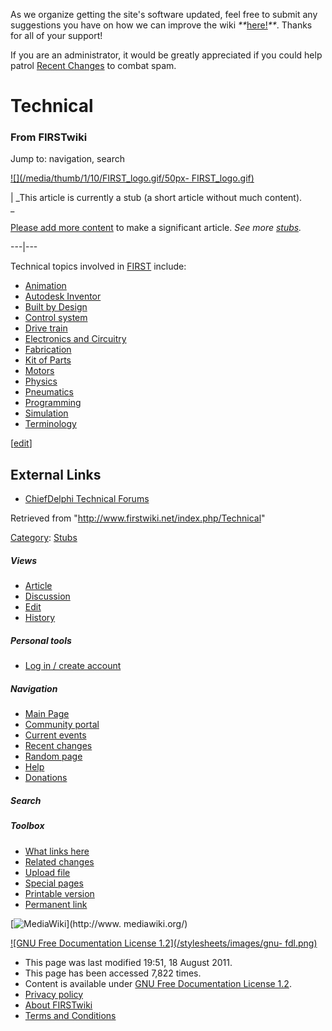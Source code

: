 As we organize getting the site's software updated, feel free to submit any
suggestions you have on how we can improve the wiki
_**_[here!](/index.php/User:Hallry/Suggestions "User:Hallry/Suggestions"
)_**_. Thanks for all of your support!

If you are an administrator, it would be greatly appreciated if you could help
patrol [Recent Changes](/index.php/Special:Recentchanges
"Special:Recentchanges" ) to combat spam.

# Technical

### From FIRSTwiki

Jump to: navigation, search

[![](/media/thumb/1/10/FIRST_logo.gif/50px-
FIRST_logo.gif)](/index.php/Image:FIRST_logo.gif "" )

|  _This article is currently a stub (a short article without much content).  
_

[Please add more
content](http://www.firstwiki.net/index.php?title=Technical&action=edit
"http://www.firstwiki.net/index.php?title=Technical&action=edit" ) to make a
significant article. _See more [stubs](/index.php/Special:Shortpages
"Special:Shortpages" )._  
  
---|---  
  
  
Technical topics involved in [FIRST](/index.php/FIRST "FIRST" ) include:

  * [Animation](/index.php/Animation "Animation" )
  * [Autodesk Inventor](/index.php/Autodesk_Inventor "Autodesk Inventor" )
  * [Built by Design](/index.php/Built_by_Design "Built by Design" )
  * [Control system](/index.php/Control_system "Control system" )
  * [Drive train](/index.php/Drive_train "Drive train" )
  * [Electronics and Circuitry](/index.php/Electronics_and_circuitry "Electronics and circuitry" )
  * [Fabrication](/index.php/Fabrication "Fabrication" )
  * [Kit of Parts](/index.php/Kit_of_parts "Kit of parts" )
  * [Motors](/index.php/Motors "Motors" )
  * [Physics](/index.php/Physics "Physics" )
  * [Pneumatics](/index.php/Pneumatics "Pneumatics" )
  * [Programming](/index.php/Programming "Programming" )
  * [Simulation](/index.php/Simulation "Simulation" )
  * [Terminology](/index.php/Terminology "Terminology" )

[[edit](/index.php?title=Technical&action=edit&section=1 "Edit section:
External Links" )]

## External Links

  * [ChiefDelphi Technical Forums](http://www.chiefdelphi.com/forums/forumdisplay.php?f=50 "http://www.chiefdelphi.com/forums/forumdisplay.php?f=50" )

Retrieved from "<http://www.firstwiki.net/index.php/Technical>"

[Category](/index.php?title=Special:Categories&article=Technical
"Special:Categories" ): [Stubs](/index.php/Category:Stubs "Category:Stubs" )

##### Views

  * [Article](/index.php/Technical)
  * [Discussion](/index.php/Talk:Technical)
  * [Edit](/index.php?title=Technical&action=edit)
  * [History](/index.php?title=Technical&action=history)

##### Personal tools

  * [Log in / create account](/index.php?title=Special:Userlogin&returnto=Technical)

[](/index.php/Main_Page "Main Page" )

##### Navigation

  * [Main Page](/index.php/Main_Page)
  * [Community portal](/index.php/FIRSTwiki:Community_portal)
  * [Current events](/index.php/Current_events)
  * [Recent changes](/index.php/Special:Recentchanges)
  * [Random page](/index.php/Special:Random)
  * [Help](/index.php/FIRSTwiki:Help)
  * [Donations](/index.php/FIRSTwiki:Site_support)

##### Search



##### Toolbox

  * [What links here](/index.php/Special:Whatlinkshere/Technical)
  * [Related changes](/index.php/Special:Recentchangeslinked/Technical)
  * [Upload file](/index.php/Special:Upload)
  * [Special pages](/index.php/Special:Specialpages)
  * [Printable version](/index.php?title=Technical&printable=yes)
  * [Permanent link](/index.php?title=Technical&oldid=81562)

[![MediaWiki](/skins/common/images/poweredby_mediawiki_88x31.png)](http://www.
mediawiki.org/)

[![GNU Free Documentation License 1.2](/stylesheets/images/gnu-
fdl.png)](http://www.gnu.org/copyleft/fdl.html)

  * This page was last modified 19:51, 18 August 2011.
  * This page has been accessed 7,822 times.
  * Content is available under [GNU Free Documentation License 1.2](http://www.gnu.org/copyleft/fdl.html "http://www.gnu.org/copyleft/fdl.html" ).
  * [Privacy policy](/index.php/FIRSTwiki:Privacy_policy "FIRSTwiki:Privacy policy" )
  * [About FIRSTwiki](/index.php/FIRSTwiki:About "FIRSTwiki:About" )
  * [Terms and Conditions](/index.php/FIRSTwiki:Terms_and_conditions "FIRSTwiki:Terms and conditions" )

